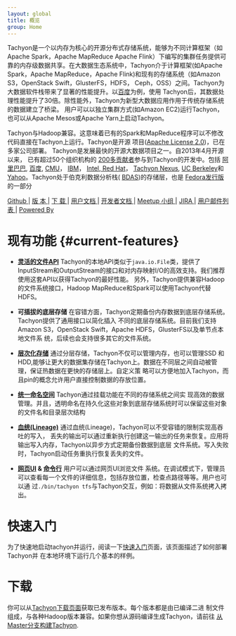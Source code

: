 ```yaml
---
layout: global
title: 概览
group: Home
---
```


Tachyon是一个以内存为核心的开源分布式存储系统，能够为不同计算框架（如Apache Spark，Apache MapReduce
Apache Flink）下编写的集群任务提供可靠的内存级数据共享。在大数据生态系统中，Tachyon介于计算框架(如Apache
Spark，Apache MapReduce，Apache Flink)和现有的存储系统（如Amazon S3，OpenStack Swift，GlusterFS，HDFS，
Ceph，OSS）之间。Tachyon为大数据软件栈带来了显著的性能提升。以[百度](https://www.baidu.com)为例，使用
Tachyon后，其数据处理性能提升了30倍。除性能外，Tachyon为新型大数据应用作用于传统存储系统的数据建立了桥梁。
用户可以以独立集群方式(如Amazon EC2)运行Tachyon，也可以从Apache Mesos或Apache Yarn上启动Tachyon。

Tachyon与Hadoop兼容。这意味着已有的Spark和MapReduce程序可以不修改代码直接在Tachyon上运行。Tachyon是开源
项目([Apache License 2.0](https://github.com/amplab/tachyon/blob/master/LICENSE))，已在多家公司部署。
Tachyon是发展最快的开源大数据项目之一。自2013年4月开源以来， 已有超过50个组织机构的
[200多贡献者](https://github.com/amplab/tachyon/graphs/contributors)参与到Tachyon的开发中。包括
[阿里巴巴](http://www.alibaba.com), [百度](https://www.baidu.com), [CMU](https://www.cmu.edu/)，
[IBM](https://www.ibm.com)， [Intel](http://www.intel.com/),[ Red Hat](https://www.redhat.com/)，
[Tachyon Nexus](http://www.tachyonnexus.com/), [UC Berkeley](https://amplab.cs.berkeley.edu/)和
[Yahoo](https://www.yahoo.com/)。Tachyon处于伯克利数据分析栈(
[BDAS](https://amplab.cs.berkeley.edu/bdas/))的存储层，也是
[Fedora发行版](https://fedoraproject.org/wiki/SIGs/bigdata/packaging)的一部分

[Github ](https://github.com/amplab/tachyon/) |
[ 版 本  ](http://tachyon-project.org/releases/) |
[ 下 载  ](http://tachyon-project.org/downloads/) |
[ 用户文档  ](Getting-Started.html) |
[ 开发者文档  ](Contributing-to-Tachyon.html) |
[ Meetup 小组  ](https://www.meetup.com/Tachyon/) |
[ JIRA  ](https://tachyon.atlassian.net/browse/TACHYON) |
[ 用户邮件列表  ](https://groups.google.com/forum/?fromgroups#!forum/tachyon-users) |
[ Powered By  ](Powered-By-Tachyon.html)

<style>
#current-features + ul li {height:210px;}
</style>
# 现有功能 {#current-features}
<!--for using the CSS，when tranlasting English title to Chinese,must specify the id for Chinese which is identical as the generated id in CSS for English title-->

* **[灵活的文件API](File-System-API.html)** Tachyon的本地API类似于``java.io.File``类，提供了
InputStream和OutputStream的接口和对内存映射I/O的高效支持。我们推荐使用这套API以获得Tachyon的最好性能。
另外，Tachyon提供兼容Hadoop的文件系统接口，Hadoop MapReduce和Spark可以使用Tachyon代替HDFS。

* **可插拔的底层存储** 在容错方面，Tachyon定期备份内存数据到底层存储系统。Tachyon提供了通用接口以简化插入
不同的底层存储系统。目前我们支持Amazon S3，OpenStack Swift，Apache HDFS，GlusterFS以及单节点本地文件系
统，后续也会支持很多其它的文件系统。

* **[层次化存储](Tiered-Storage-on-Tachyon.html)** 通过分层存储，Tachyon不仅可以管理内存，也可以管理SSD
和HDD,能够让更大的数据集存储在Tachyon上。数据在不同层之间自动被管理，保证热数据在更快的存储层上。自定义策
略可以方便地加入Tachyon，而且pin的概念允许用户直接控制数据的存放位置。

* **[统一命名空间](Unified-and-Transparent-Namespace.html)** Tachyon通过挂载功能在不同的存储系统之间实
现高效的数据管理。并且，透明命名在持久化这些对象到底层存储系统时可以保留这些对象的文件名和目录层次结构

* **[血统(Lineage)](Lineage-API.html)** 通过血统(Lineage)，Tachyon可以不受容错的限制实现高吞吐的写入，
丢失的输出可以通过重新执行创建这一输出的任务来恢复。应用将输出写入内存，Tachyon以异步方式定期备份数据到底层
文件系统。写入失败时，Tachyon启动任务重执行恢复丢失的文件。

* **[网页UI](Web-Interface.html) & [命令行](Command-Line-Interface.html)** 用户可以通过网页UI浏览文件
系统。在调试模式下，管理员可以查看每一个文件的详细信息，包括存放位置，检查点路径等等。用户也可以通
过``./bin/tachyon tfs``与Tachyon交互，例如：将数据从文件系统拷入拷出。

# 快速入门

为了快速地启动tachyon并运行，阅读一下[快速入门](Getting-Started.html)页面，该页面描述了如何部署Tachyon并
在本地环境下运行几个基本的样例。

# 下载

你可以从[Tachyon下载页面](http://tachyon-project.org/downloads)获取已发布版本。每个版本都是由已编译二进
制文件组成，与各种Hadoop版本兼容。如果你想从源码编译生成Tachyon，请前往
[从Master分支构建Tachyon](Building-Tachyon-Master-Branch.html).
